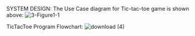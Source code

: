 SYSTEM DESIGN:
The Use Case diagram for Tic-tac-toe game is shown above:
![3-Figure1-1](https://user-images.githubusercontent.com/101167980/160766546-692715e6-33bc-41f7-b5c7-eb826ed58a30.png)


TicTacToe Program Flowchart:
![download (4)](https://user-images.githubusercontent.com/101167980/160766836-1fdd3bba-c3a2-47f7-b955-c1f424fbbdd1.jpg)
